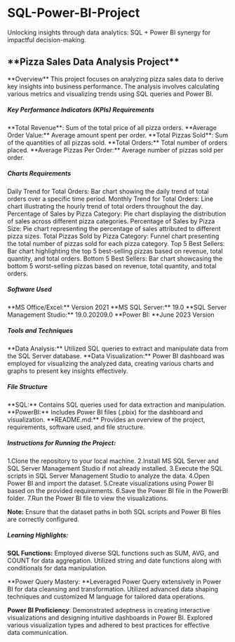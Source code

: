 # SQL-Power-BI-Project
Unlocking insights through data analytics: SQL + Power BI synergy for impactful decision-making.
<h2>**Pizza Sales Data Analysis Project**</h2>
**Overview**
This project focuses on analyzing pizza sales data to derive key insights into business performance. The analysis involves calculating various metrics and visualizing trends using SQL queries and Power BI.

<h5>Key Performance Indicators (KPIs) Requirements</h5>
**Total Revenue**: Sum of the total price of all pizza orders.
**Average Order Value:** Average amount spent per order.
**Total Pizzas Sold**: Sum of the quantities of all pizzas sold.
**Total Orders:** Total number of orders placed.
**Average Pizzas Per Order:** Average number of pizzas sold per order.

<h5>Charts Requirements</h5>
Daily Trend for Total Orders: Bar chart showing the daily trend of total orders over a specific time period.
Monthly Trend for Total Orders: Line chart illustrating the hourly trend of total orders throughout the day.
Percentage of Sales by Pizza Category: Pie chart displaying the distribution of sales across different pizza categories.
Percentage of Sales by Pizza Size: Pie chart representing the percentage of sales attributed to different pizza sizes.
Total Pizzas Sold by Pizza Category: Funnel chart presenting the total number of pizzas sold for each pizza category.
Top 5 Best Sellers: Bar chart highlighting the top 5 best-selling pizzas based on revenue, total quantity, and total orders.
Bottom 5 Best Sellers: Bar chart showcasing the bottom 5 worst-selling pizzas based on revenue, total quantity, and total orders.

<h5>Software Used</h5>
**MS Office/Excel:** Version 2021
**MS SQL Server:** 19.0
**SQL Server Management Studio:** 19.0.20209.0
**Power BI: **June 2023 Version

<h5>Tools and Techniques</h5>
**Data Analysis:** Utilized SQL queries to extract and manipulate data from the SQL Server database.
**Data Visualization:** Power BI dashboard was employed for visualizing the analyzed data, creating various charts and graphs to present key insights effectively.

<h5>File Structure</h5>
**SQL:** Contains SQL queries used for data extraction and manipulation.
**PowerBI:** Includes Power BI files (.pbix) for the dashboard and visualization.
**README.md:** Provides an overview of the project, requirements, software used, and file structure.

<h5>Instructions for Running the Project:</h5>

1.Clone the repository to your local machine.
2.Install MS SQL Server and SQL Server Management Studio if not already installed.
3.Execute the SQL scripts in SQL Server Management Studio to analyze the data.
4.Open Power BI and import the dataset.
5.Create visualizations using Power BI based on the provided requirements.
6.Save the Power BI file in the PowerBI folder.
7.Run the Power BI file to view the visualizations.

**Note:** Ensure that the dataset paths in both SQL scripts and Power BI files are correctly configured.

<h5>Learning Highlights:</h5>

**SQL Functions:** Employed diverse SQL functions such as SUM, AVG, and COUNT for data aggregation. Utilized string and date functions along with conditionals for data manipulation.

**Power Query Mastery: **Leveraged Power Query extensively in Power BI for data cleansing and transformation. Utilized advanced data shaping techniques and customized M language for tailored data operations.

**Power BI Proficiency**: Demonstrated adeptness in creating interactive visualizations and designing intuitive dashboards in Power BI. Explored various visualization types and adhered to best practices for effective data communication.
